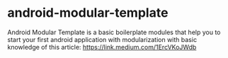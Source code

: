# android-modular-template
Android Modular Template is a basic boilerplate modules that help you to start your first android application with modularization with basic knowledge of this article: https://link.medium.com/1ErcVKoJWdb
